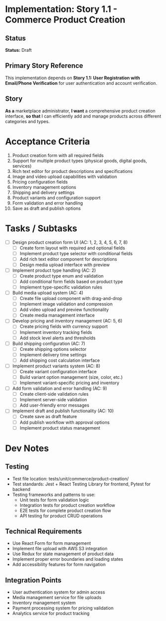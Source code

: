 # Implementation: Story 1.1 - Commerce Product Creation

## Status
**Status:** Draft

## Primary Story Reference
This implementation depends on **Story 1.1: User Registration with Email/Phone Verification** for user authentication and account verification.

## Story
**As a** marketplace administrator,
**I want** a comprehensive product creation interface,
**so that** I can efficiently add and manage products across different categories and types.

# Acceptance Criteria
1. Product creation form with all required fields
2. Support for multiple product types (physical goods, digital goods, services)
3. Rich text editor for product descriptions and specifications
4. Image and video upload capabilities with validation
5. Pricing configuration fields
6. Inventory management options
7. Shipping and delivery settings
8. Product variants and configuration support
9. Form validation and error handling
10. Save as draft and publish options

# Tasks / Subtasks
- [ ] Design product creation form UI (AC: 1, 2, 3, 4, 5, 6, 7, 8)
  - [ ] Create form layout with required and optional fields
  - [ ] Implement product type selector with conditional fields
  - [ ] Add rich text editor component for descriptions
  - [ ] Design media upload interface with preview
- [ ] Implement product type handling (AC: 2)
  - [ ] Create product type enum and validation
  - [ ] Add conditional form fields based on product type
  - [ ] Implement type-specific validation rules
- [ ] Build media upload system (AC: 4)
  - [ ] Create file upload component with drag-and-drop
  - [ ] Implement image validation and compression
  - [ ] Add video upload and preview functionality
  - [ ] Create media management interface
- [ ] Develop pricing and inventory management (AC: 5, 6)
  - [ ] Create pricing fields with currency support
  - [ ] Implement inventory tracking fields
  - [ ] Add stock level alerts and thresholds
- [ ] Build shipping configuration (AC: 7)
  - [ ] Create shipping options selector
  - [ ] Implement delivery time settings
  - [ ] Add shipping cost calculation interface
- [ ] Implement product variants system (AC: 8)
  - [ ] Create variant configuration interface
  - [ ] Build variant option management (size, color, etc.)
  - [ ] Implement variant-specific pricing and inventory
- [ ] Add form validation and error handling (AC: 9)
  - [ ] Create client-side validation rules
  - [ ] Implement server-side validation
  - [ ] Add user-friendly error messages
- [ ] Implement draft and publish functionality (AC: 10)
  - [ ] Create save as draft feature
  - [ ] Add publish workflow with approval options
  - [ ] Implement product status management

# Dev Notes
## Testing
- Test file location: tests/unit/commerce/product-creation/
- Test standards: Jest + React Testing Library for frontend, Pytest for backend
- Testing frameworks and patterns to use:
  - Unit tests for form validation logic
  - Integration tests for product creation workflow
  - E2E tests for complete product creation flow
  - API testing for product CRUD operations

## Technical Requirements
- Use React Form for form management
- Implement file upload with AWS S3 integration
- Use Redux for state management of product data
- Implement proper error boundaries and loading states
- Add accessibility features for form navigation

## Integration Points
- User authentication system for admin access
- Media management service for file uploads
- Inventory management system
- Payment processing system for pricing validation
- Analytics service for product tracking